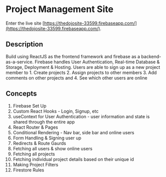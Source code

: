 # Project Management Site

Enter the live site [https://thedojosite-33599.firebaseapp.com/](https://thedojosite-33599.firebaseapp.com/).

## Description

Build using ReactJS as the frontend framework and firebase as a backend-as-a-service. Firebase handles User Authentication, Real-time Database & Storage, Deployment & Hosting. Users are able to sign up as a new project member to 1. Create projects 2. Assign projects to other members 3. Add comments on other projects and 4. See which other users are online

## Concepts

1. Firebase Set Up
2. Custom React Hooks - Login, Signup, etc
3. useContext for User Authentication - user information and state is shared through the entire app
4. React Router & Pages
5. Conditional Rendering - Nav bar, side bar and online users
6. Form Handling & Signing user up
7. Redirects & Route Gaurds
8. Fetching all users & show online users
9. Fetching all projects
10. Fetching individual project details based on their unique id
11. Making Project Filters
12. Firestore Rules
   
